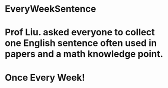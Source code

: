 # EveryWeekSentence

# Prof Liu. asked everyone to collect one English sentence often used in papers and a math knowledge point.

# Once Every Week!
